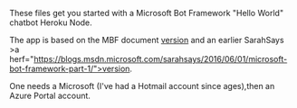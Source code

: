 These files get you started with a Microsoft Bot Framework "Hello World" chatbot Heroku Node.

The app is based on the MBF document <a href="https://docs.botframework.com/en-us/node/builder/overview/">version</a> and an earlier SarahSays >a herf="https://blogs.msdn.microsoft.com/sarahsays/2016/06/01/microsoft-bot-framework-part-1/">version</a>.

One needs a Microsoft (I've had a Hotmail account since ages),then an <a herf="https://portal.azure.com/">Azure Portal</a> account.

